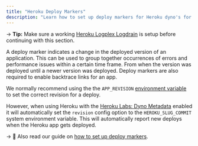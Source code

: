```yaml
---
title: "Heroku Deploy Markers"
description: "Learn how to set up deploy markers for Heroku dyno's for AppSignal using Heroku's logplex system."
---
```


-> **Tip:** Make sure a working [Heroku Logplex Logdrain](/heroku/setup-logdrain.html) is setup before continuing with this section.

A deploy marker indicates a change in the deployed version of an application. This can be used to group together occurrences of errors and performance issues within a certain time frame. From when the version was deployed until a newer version was deployed. Deploy markers are also required to enable backtrace links for an app.

We normally recommend using the the `APP_REVISION` [environment variable](/application/markers/deploy-markers.html) to set the correct revision for a deploy.

However, when using Heroku with the [Heroku Labs: Dyno Metadata](https://devcenter.heroku.com/articles/dyno-metadata) enabled it will automatically set the `revision` config option to the `HEROKU_SLUG_COMMIT` system environment variable. This will automatically report new deploys when the Heroku app gets deployed.

-> 📖 Also read our guide on [how to set up deploy markers](/guides/deploy-markers.html).
